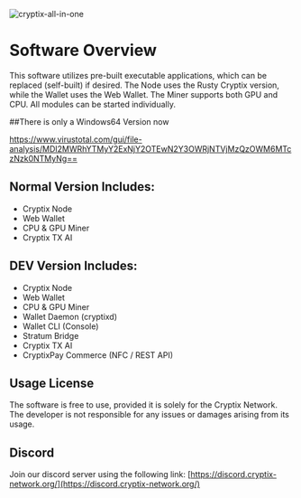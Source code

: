 
![cryptix-all-in-one](https://github.com/user-attachments/assets/9b4e4733-8c74-419d-b831-73a13fe54848)




# Software Overview

This software utilizes pre-built executable applications, which can be replaced (self-built) if desired. The Node uses the Rusty Cryptix version, while the Wallet uses the Web Wallet. The Miner supports both GPU and CPU. All modules can be started individually.

##There is only a Windows64 Version now

https://www.virustotal.com/gui/file-analysis/MDI2MWRhYTMyY2ExNjY2OTEwN2Y3OWRjNTVjMzQzOWM6MTczNzk0NTMyNg==

## Normal Version Includes:
-  Cryptix Node
- Web Wallet
- CPU & GPU Miner
- Cryptix TX AI 

## DEV Version Includes:
- Cryptix Node
- Web Wallet
- CPU & GPU Miner
- Wallet Daemon (cryptixd)
- Wallet CLI (Console)
- Stratum Bridge
- Cryptix TX AI 
- CryptixPay Commerce (NFC / REST API)

## Usage License
The software is free to use, provided it is solely for the Cryptix Network. The developer is not responsible for any issues or damages arising from its usage.

## Discord

Join our discord server using the following link: [https://discord.cryptix-network.org/](https://discord.cryptix-network.org/)
